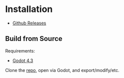 # Installation

- [Github Releases](https://github.com/molarmanful/bited/releases)

## Build from Source

Requirements:

- [Godot 4.3](https://godotengine.org/download/)

Clone the [repo](https://github.com/molarmanful/bited), open via Godot, and
export/modify/etc.
